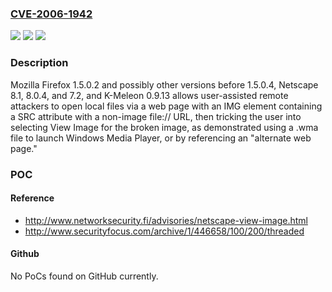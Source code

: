 ### [CVE-2006-1942](https://cve.mitre.org/cgi-bin/cvename.cgi?name=CVE-2006-1942)
![](https://img.shields.io/static/v1?label=Product&message=n%2Fa&color=blue)
![](https://img.shields.io/static/v1?label=Version&message=n%2Fa&color=blue)
![](https://img.shields.io/static/v1?label=Vulnerability&message=n%2Fa&color=brighgreen)

### Description

Mozilla Firefox 1.5.0.2 and possibly other versions before 1.5.0.4, Netscape 8.1, 8.0.4, and 7.2, and K-Meleon 0.9.13 allows user-assisted remote attackers to open local files via a web page with an IMG element containing a SRC attribute with a non-image file:// URL, then tricking the user into selecting View Image for the broken image, as demonstrated using a .wma file to launch Windows Media Player, or by referencing an "alternate web page."

### POC

#### Reference
- http://www.networksecurity.fi/advisories/netscape-view-image.html
- http://www.securityfocus.com/archive/1/446658/100/200/threaded

#### Github
No PoCs found on GitHub currently.

